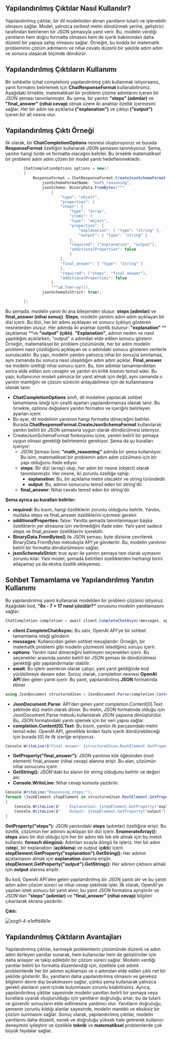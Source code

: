 ## Yapılandırılmış Çıktılar Nasıl Kullanılır?

Yapılandırılmış çıktılar, bir dil modelinden alınan yanıtların tutarlı ve işlenebilir olmasını sağlar. Model, yalnızca serbest metin döndürmek yerine, geliştirici tarafından belirlenen bir JSON şemasıyla yanıt verir. Bu, modelin verdiği yanıtların hem doğru formatta olmasını hem de içerik bakımından daha düzenli bir yapıya sahip olmasını sağlar. Örneğin, bu kodda bir matematik probleminin çözüm adımlarını ve nihai cevabı düzenli bir şekilde adım adım ve sonuca ulaşacak biçimde döndürür.

## Yapılandırılmış Çıktıların Kullanımı
Bir sohbette (chat completion) yapılandırılmış çıktı kullanmak istiyorsanız, yanıt formatını belirlemek için **ChatResponseFormat** kullanabilirsiniz. Aşağıdaki örnekte, matematiksel bir problemi çözme adımlarını içeren bir JSON şeması tanımlanmıştır. Bu şema, bir yanıtın **"steps" (adımlar)** ve **"final_answer" (nihai cevap)** olmak üzere iki anahtar özellik içermesini sağlar. Her bir adım ise açıklama **("explanation")** ve çıktıyı **("output")** içeren bir alt nesne olur.


## Yapılandırılmış Çıktı Örneği

İlk olarak, bir **ChatCompletionOptions** nesnesi oluşturuyoruz ve burada **ResponseFormat** özelliğini kullanarak JSON şemasını tanımlıyoruz. Şema, yanıtın hangi türde ve formatta olacağını belirler. Bu örnekte matematiksel bir problemi adım adım çözen bir model yanıtı hedeflenmektedir.

```csharp
        ChatCompletionOptions options = new()
        {
            ResponseFormat = ChatResponseFormat.CreateJsonSchemaFormat(
                jsonSchemaFormatName: "math_reasoning",
                jsonSchema: BinaryData.FromBytes("""
                    {
                        "type": "object",
                        "properties": {
                        "steps": {
                            "type": "array",
                            "items": {
                            "type": "object",
                            "properties": {
                                "explanation": { "type": "string" },
                                "output": { "type": "string" }
                            },
                            "required": ["explanation", "output"],
                            "additionalProperties": false
                            }
                        },
                        "final_answer": { "type": "string" }
                        },
                        "required": ["steps", "final_answer"],
                        "additionalProperties": false
                    }
                    """u8.ToArray()),
                jsonSchemaIsStrict: true),

        };
```
Bu şemada, modelin yanıtı iki ana bileşenden oluşur: **steps (adımlar)** ve **final_answer (nihai sonuç)**. **Steps**, modelin yanıtını adım adım açıklayan bir dizi içerir. Bu dizi, her bir adımı açıklayan ve sonucu (çıktıyı) gösteren nesnelerden oluşur. Her adımda iki anahtar özellik bulunur: **"explanation"** **(açıklama) **ve **"output" (çıktı)**. **"Explanation"**, adımın neden ve nasıl yapıldığını açıklarken, "output" o adımdan elde edilen sonucu gösterir. Örneğin, matematiksel bir problem çözümünde, her bir adım modelin problemi nasıl çözdüğünü açıklayan ve o adımdaki sonucu gösteren verilerle sunulacaktır. Bu yapı, modelin yanıtını yalnızca nihai bir sonuçla sınırlamaz, aynı zamanda bu sonuca nasıl ulaşıldığını adım adım açıklar. **Final_answer** ise modelin ürettiği nihai sonucu içerir. Bu, tüm adımlar tamamlandıktan sonra elde edilen son cevaptır ve yanıtın en kritik kısmını temsil eder. Bu yapı, kullanıcının modeli yalnızca bir yanıt almak için değil, aynı zamanda o yanıtın mantığını ve çözüm sürecini anlayabilmesi için de kullanmasına olanak tanır.

* **ChatCompletionOptions** sınıfı, dil modeline yapılacak sohbet tamamlama isteği için çeşitli ayarları yapılandırmanıza olanak tanır. Bu örnekte, options değişkeni yanıtın formatını ve içeriğini belirleyen ayarları içerir.
* Bu ayar, dil modelinin yanıtının hangi formatta döneceğini belirler. Burada **ChatResponseFormat.CreateJsonSchemaFormat** kullanılarak yanıtın belirli bir JSON şemasına uygun olarak döndürülmesi isteniyor.
* CreateJsonSchemaFormat fonksiyonu içine, yanıtın belirli bir şemaya uygun olması gerektiği belirtmemiz gerekiyor. Şema da şu kuralları içeriyor:
    *  JSON Şeması İsmi: **"math_reasoning"** adında bir şema kullanılıyor. Bu isim, matematiksel bir problemin adım adım çözülmesi için bir yapı olduğunu ifade ediyor.
    *  **steps**: Bir dizi (array) olup, her adım bir nesne (object) olarak tanımlanmıştır. Her nesne, iki zorunlu özelliğe sahip:
        * **explanation**: Bu, bir açıklama metni olacaktır ve string türündedir.
        * **output**: Bu, adımın sonucunu temsil eden bir string'dir.
    * **final_answer**: Nihai cevabı temsil eden bir string'dir.

**Şema ayrıca şu kuralları belirler:**
* **required:** Bu kısım, hangi özelliklerin zorunlu olduğunu belirtir. Yanıtın, mutlaka steps ve final_answer özelliklerini içermesi gerekir.
* **additionalProperties:** false: Yanıtta şemada tanımlanmayan başka özelliklerin yer almasına izin verilmediğini ifade eder. Yani yanıt sadece steps ve final_answer özelliklerini içerebilir.
* **BinaryData.FromBytes()** ile JSON şeması, byte dizisine çevrilerek BinaryData.FromBytes metoduyla API'ye gönderilir. Bu, modelin yanıtının belirli bir formatta döndürülmesini sağlar.
* **jsonSchemaIsStrict:** true ayarı ile yanıtın şemaya tam olarak uymasını zorunlu kılar. Yani model, şemada belirtilen özelliklerden herhangi birini atlayamaz ya da ekstra özellik ekleyemez.


## Sohbet Tamamlama ve Yapılandırılmış Yanıtın Kullanımı

Bu yapılandırılmış yanıtı kullanarak modelden bir problem çözümü istiyoruz. Aşağıdaki kod, **"8x - 7 = 17 nasıl çözülür?"** sorusunu modelin yanıtlamasını sağlar:

```csharp
ChatCompletion completion = await client.CompleteChatAsync(messages, options);
```

* **client.CompleteChatAsync:** Bu satır, OpenAI API'ye bir sohbet tamamlama isteği gönderir.
* **messages**: Kullanıcıdan gelen sohbet mesajlarıdır. Örneğin, bir matematik problemi gibi modelin çözmesini istediğiniz soruyu içerir.
* **options**: Yanıtın nasıl döneceğini belirleyen seçenekleri içerir. Bu seçenekler arasında yanıtın belirli bir JSON şeması ile döndürülmesi gerektiği gibi yapılandırmalar olabilir.
* **await**: Bu işlem asenkron olarak çalışır, yani yanıt geldiğinde kod yürütülmeye devam eder.
Sonuç olarak, completion nesnesi **OpenAI API**'den gelen yanıtı içerir. Bu yanıt, yapılandırılmış **JSON** formatında döner.

```csharp
using JsonDocument structuredJson = JsonDocument.Parse(completion.Content[0].Text);
```

* **JsonDocument.Parse**: API'den gelen yanıt completion.Content[0].Text şeklinde düz metin olarak döner. Bu metin, JSON formatında olduğu için JsonDocument.Parse metodu kullanılarak JSON yapısına dönüştürülür. Bu, JSON formatındaki yanıtı işlemek için bir veri yapısı sağlar.
* **completion.Content[0].Text**: Bu kısım, yanıtın ilk parçasındaki metni temsil eder. OpenAI API, genellikle birden fazla içerik döndürebileceği için burada [0] ile ilk içeriğe erişiyoruz.

```csharp
Console.WriteLine($"Final answer: {structuredJson.RootElement.GetProperty("final_answer").GetString()}");
```

* **GetProperty("final_answer"):** JSON yanıtının kök öğesinden (root element) final_answer (nihai cevap) alanına erişir. Bu alan, çözümün nihai sonucunu içerir.
* **GetString():** JSON'daki bu alanın bir string olduğunu belirtir ve değeri alır.
* **Console.WriteLine:** Nihai cevap konsola yazdırılır.

```csharp
Console.WriteLine("Reasoning steps:");
foreach (JsonElement stepElement in structuredJson.RootElement.GetProperty("steps").EnumerateArray())
{
    Console.WriteLine($"  - Explanation: {stepElement.GetProperty("explanation").GetString()}");
    Console.WriteLine($"    Output: {stepElement.GetProperty("output").GetString()}");
}
```

**GetProperty("steps"):** JSON yanıtındaki **steps** (adımlar) özelliğine erişir. Bu özellik, çözümün her adımını açıklayan bir dizi içerir.
**EnumerateArray():** **steps** alanı bir dizi olduğu için her bir adımı tek tek ele almak için bu metot kullanılır.
**foreach döngüsü:** Adımları sırayla döngü ile işleriz. Her bir adım (**step**), bir explanation (**açıklama**) ve output (**çıktı**) içerir.
**stepElement.GetProperty("explanation").GetString():** Her adımın açıklamasını almak için **explanation** alanına erişilir.
**stepElement.GetProperty("output").GetString():** Her adımın çıktısını almak için **output** alanına erişilir.

Bu kod, OpenAI API'den gelen yapılandırılmış bir JSON yanıtı alır ve bu yanıtı adım adım çözüm süreci ve nihai cevap şeklinde işler. İlk olarak, OpenAI'ye yapılan istek sonucu bir yanıt alınır, bu yanıt JSON formatına ayrıştırılır ve JSON'dan **"steps" (adımlar)** ve **"final_answer" (nihai cevap)** bilgileri çıkarılarak ekrana yazdırılır.


**Çıktı:**


![ezgif-4-e1effd4b1e](https://github.com/user-attachments/assets/a0785e65-8608-4e66-9b5e-21d6172732fb)



## Yapılandırılmış Çıktıların Avantajları

Yapılandırılmış çıktılar, karmaşık problemlerin çözümünde düzenli ve adım adım ilerleyen yanıtlar sunarak, hem kullanıcılar hem de geliştiriciler için daha anlaşılır ve takip edilebilir bir çözüm süreci sağlar. Modelin verdiği yanıtlar belirli bir formatta düzenlendiği için, özellikle çok adımlı problemlerde her bir adımın açıklaması ve o adımdan elde edilen çıktı net bir şekilde gösterilir. Bu, yanıtların daha yapılandırılmış olmasını ve gereksiz bilgilerin devre dışı bırakılmasını sağlar, çünkü şema kullanarak yalnızca gerekli alanların yanıt içinde bulunmasını zorunlu kılabilirsiniz. Ayrıca, yapılandırılmış çıktılar sayesinde modelin yanıtları belirli bir şemaya veya kurallara uyarak oluşturulduğu için yanıtların doğruluğu artar; bu da tutarlı ve güvenilir sonuçların elde edilmesine yardımcı olur. Yanıtların doğruluğu, şemanın zorunlu kıldığı alanlar sayesinde, modelin mantıklı ve eksiksiz bir çözüm sunmasını sağlar. Sonuç olarak, yapılandırılmış çıktılar, modelin yanıtlarını daha düzenli, esnek ve doğruluğu yüksek hale getirerek kullanıcı deneyimini iyileştirir ve özellikle **teknik** ve **matematiksel** problemlerde çok büyük faydalar sağlar.








